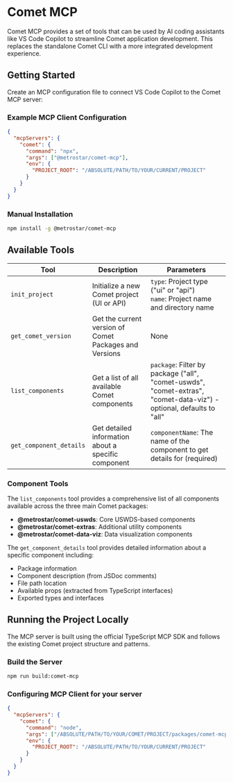 # Comet MCP

Comet MCP provides a set of tools that can be used by AI coding assistants like VS Code Copilot to streamline Comet application development. This replaces the standalone Comet CLI with a more integrated development experience.

## Getting Started

Create an MCP configuration file to connect VS Code Copilot to the Comet MCP server:

### Example MCP Client Configuration

```json
{
  "mcpServers": {
    "comet": {
      "command": "npx",
      "args": ["@metrostar/comet-mcp"],
      "env": {
        "PROJECT_ROOT": "/ABSOLUTE/PATH/TO/YOUR/CURRENT/PROJECT"
      }
    }
  }
}
```

### Manual Installation

```sh
npm install -g @metrostar/comet-mcp
```

## Available Tools

| Tool                    | Description                                            | Parameters                                                                                                          |
| ----------------------- | ------------------------------------------------------ | ------------------------------------------------------------------------------------------------------------------- |
| `init_project`          | Initialize a new Comet project (UI or API)             | `type`: Project type ("ui" or "api")<br>`name`: Project name and directory name                                     |
| `get_comet_version`     | Get the current version of Comet Packages and Versions | None                                                                                                                |
| `list_components`       | Get a list of all available Comet components           | `package`: Filter by package ("all", "comet-uswds", "comet-extras", "comet-data-viz") - optional, defaults to "all" |
| `get_component_details` | Get detailed information about a specific component    | `componentName`: The name of the component to get details for (required)                                            |

### Component Tools

The `list_components` tool provides a comprehensive list of all components available across the three main Comet packages:

- **@metrostar/comet-uswds**: Core USWDS-based components
- **@metrostar/comet-extras**: Additional utility components
- **@metrostar/comet-data-viz**: Data visualization components

The `get_component_details` tool provides detailed information about a specific component including:

- Package information
- Component description (from JSDoc comments)
- File path location
- Available props (extracted from TypeScript interfaces)
- Exported types and interfaces

## Running the Project Locally

The MCP server is built using the official TypeScript MCP SDK and follows the existing Comet project structure and patterns.

### Build the Server

```sh
npm run build:comet-mcp
```

### Configuring MCP Client for your server

```json
{
  "mcpServers": {
    "comet": {
      "command": "node",
      "args": ["/ABSOLUTE/PATH/TO/YOUR/COMET/PROJECT/packages/comet-mcp/dist/index.js"],
      "env": {
        "PROJECT_ROOT": "/ABSOLUTE/PATH/TO/YOUR/CURRENT/PROJECT"
      }
    }
  }
}
```
